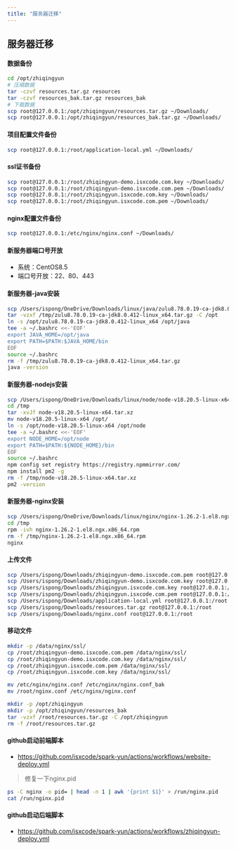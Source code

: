 ```yaml
---
title: "服务器迁移"
---
```


## 服务器迁移

#### 数据备份

```bash
cd /opt/zhiqingyun
# 压缩数据
tar -czvf resources.tar.gz resources
tar -czvf resources_bak.tar.gz resources_bak
# 下载数据
scp root@127.0.0.1:/opt/zhiqingyun/resources.tar.gz ~/Downloads/
scp root@127.0.0.1:/opt/zhiqingyun/resources_bak.tar.gz ~/Downloads/
```

#### 项目配置文件备份

```bash
scp root@127.0.0.1:/root/application-local.yml ~/Downloads/
```

#### ssl证书备份

```bash
scp root@127.0.0.1:/root/zhiqingyun-demo.isxcode.com.key ~/Downloads/
scp root@127.0.0.1:/root/zhiqingyun-demo.isxcode.com.pem ~/Downloads/
scp root@127.0.0.1:/root/zhiqingyun.isxcode.com.key ~/Downloads/
scp root@127.0.0.1:/root/zhiqingyun.isxcode.com.pem ~/Downloads/
```

#### nginx配置文件备份

```bash
scp root@127.0.0.1:/etc/nginx/nginx.conf ~/Downloads/
```

#### 新服务器端口号开放

- 系统：CentOS8.5
- 端口号开放：22、80、443

#### 新服务器-java安装

```bash
scp /Users/ispong/OneDrive/Downloads/linux/java/zulu8.78.0.19-ca-jdk8.0.412-linux_x64.tar.gz root@127.0.0.1:/tmp
tar -vzxf /tmp/zulu8.78.0.19-ca-jdk8.0.412-linux_x64.tar.gz -C /opt
ln -s /opt/zulu8.78.0.19-ca-jdk8.0.412-linux_x64 /opt/java
tee -a ~/.bashrc <<-'EOF'
export JAVA_HOME=/opt/java
export PATH=$PATH:$JAVA_HOME/bin
EOF
source ~/.bashrc
rm -f /tmp/zulu8.78.0.19-ca-jdk8.0.412-linux_x64.tar.gz
java -version
```

#### 新服务器-nodejs安装

```bash
scp /Users/ispong/OneDrive/Downloads/linux/node/node-v18.20.5-linux-x64.tar.xz root@127.0.0.1:/tmp
cd /tmp
tar -xvJf node-v18.20.5-linux-x64.tar.xz
mv node-v18.20.5-linux-x64 /opt/
ln -s /opt/node-v18.20.5-linux-x64 /opt/node 
tee -a ~/.bashrc <<-'EOF'
export NODE_HOME=/opt/node 
export PATH=$PATH:${NODE_HOME}/bin
EOF
source ~/.bashrc
npm config set registry https://registry.npmmirror.com/
npm install pm2 -g
rm -f /tmp/node-v18.20.5-linux-x64.tar.xz
pm2 -version
```

#### 新服务器-nginx安装

```bash
scp /Users/ispong/OneDrive/Downloads/linux/nginx/nginx-1.26.2-1.el8.ngx.x86_64.rpm root@127.0.0.1:/tmp
cd /tmp
rpm -ivh nginx-1.26.2-1.el8.ngx.x86_64.rpm
rm -f /tmp/nginx-1.26.2-1.el8.ngx.x86_64.rpm
nginx
```

#### 上传文件

```bash
scp /Users/ispong/Downloads/zhiqingyun-demo.isxcode.com.pem root@127.0.0.1:/root
scp /Users/ispong/Downloads/zhiqingyun-demo.isxcode.com.key root@127.0.0.1:/root
scp /Users/ispong/Downloads/zhiqingyun.isxcode.com.key root@127.0.0.1:/root
scp /Users/ispong/Downloads/zhiqingyun.isxcode.com.pem root@127.0.0.1:/root
scp /Users/ispong/Downloads/application-local.yml root@127.0.0.1:/root
scp /Users/ispong/Downloads/resources.tar.gz root@127.0.0.1:/root
scp /Users/ispong/Downloads/nginx.conf root@127.0.0.1:/root
```

#### 移动文件

```bash
mkdir -p /data/nginx/ssl/
cp /root/zhiqingyun-demo.isxcode.com.pem /data/nginx/ssl/
cp /root/zhiqingyun-demo.isxcode.com.key /data/nginx/ssl/
cp /root/zhiqingyun.isxcode.com.pem /data/nginx/ssl/
cp /root/zhiqingyun.isxcode.com.key /data/nginx/ssl/

mv /etc/nginx/nginx.conf /etc/nginx/nginx.conf_bak
mv /root/nginx.conf /etc/nginx/nginx.conf

mkdir -p /opt/zhiqingyun
mkdir -p /opt/zhiqingyun/resources_bak
tar -vzxf /root/resources.tar.gz -C /opt/zhiqingyun
rm -f /root/resources.tar.gz
```

#### github启动前端脚本

- https://github.com/isxcode/spark-yun/actions/workflows/website-deploy.yml

> 修复一下nginx.pid

```bash
ps -C nginx -o pid= | head -n 1 | awk '{print $1}' > /run/nginx.pid
cat /run/nginx.pid
```

#### github启动后端脚本

- https://github.com/isxcode/spark-yun/actions/workflows/zhiqingyun-deploy.yml